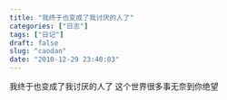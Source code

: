 ```yaml
---
title: "我终于也变成了我讨厌的人了"
categories: ["日志"]
tags: ["日记"]
draft: false
slug: "caodan"
date: "2010-12-29 23:40:03"
---
```


我终于也变成了我讨厌的人了
这个世界很多事无奈到你绝望

